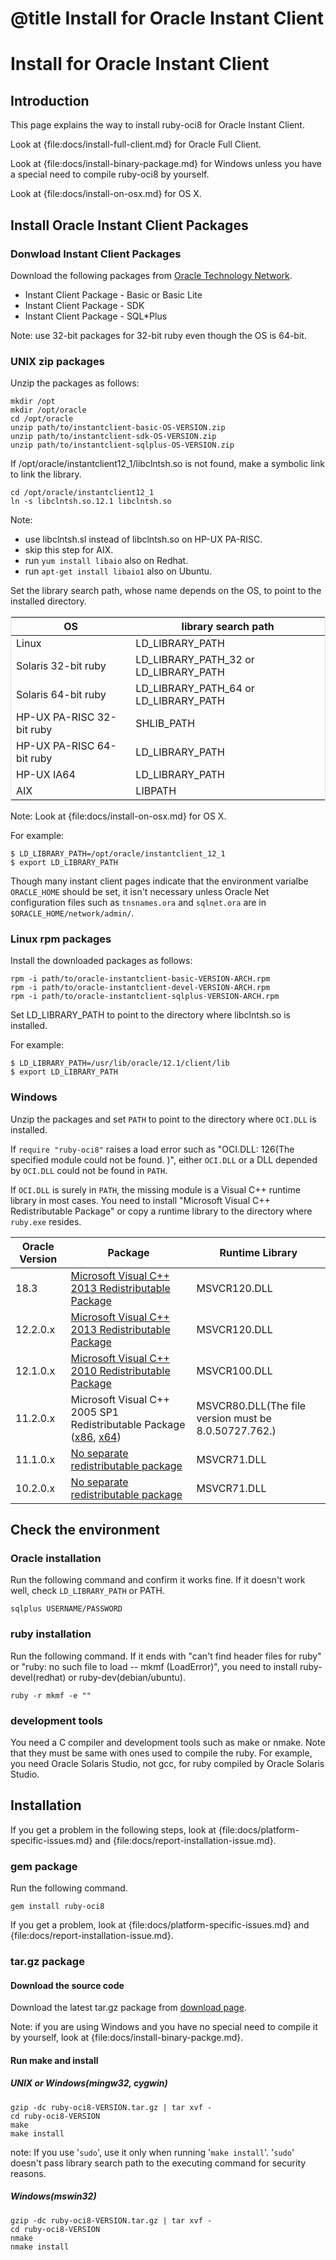 # @title Install for Oracle Instant Client

Install for Oracle Instant Client
=================================

Introduction
------------

This page explains the way to install ruby-oci8 for Oracle Instant Client.

Look at {file:docs/install-full-client.md} for Oracle Full Client.

Look at {file:docs/install-binary-package.md} for Windows unless you
have a special need to compile ruby-oci8 by yourself.

Look at {file:docs/install-on-osx.md} for OS X.

Install Oracle Instant Client Packages
--------------------------------------

### Donwload Instant Client Packages

Download the following packages from [Oracle Technology Network](http://www.oracle.com/technetwork/database/features/instant-client/index-097480.html).

* Instant Client Package - Basic or Basic Lite
* Instant Client Package - SDK
* Instant Client Package - SQL*Plus

Note: use 32-bit packages for 32-bit ruby even though the OS is 64-bit.

### UNIX zip packages

Unzip the packages as follows:

    mkdir /opt
    mkdir /opt/oracle
    cd /opt/oracle
    unzip path/to/instantclient-basic-OS-VERSION.zip
    unzip path/to/instantclient-sdk-OS-VERSION.zip
    unzip path/to/instantclient-sqlplus-OS-VERSION.zip

If /opt/oracle/instantclient12_1/libclntsh.so is not found, make
a symbolic link to link the library.

    cd /opt/oracle/instantclient12_1
    ln -s libclntsh.so.12.1 libclntsh.so

Note:

* use libclntsh.sl instead of libclntsh.so on HP-UX PA-RISC.
* skip this step for AIX.
* run `yum install libaio` also on Redhat.
* run `apt-get install libaio1` also on Ubuntu.

Set the library search path, whose name depends on the OS, to point to
the installed directory.

<table style="border: 1px #E3E3E3 solid; border-collapse: collapse; border-spacing: 0;">
<thead>
  <tr><th> OS                        </th><th> library search path                   </th></tr>
</thead>
<tbody>
  <tr><td> Linux                     </td><td> LD_LIBRARY_PATH                       </td></tr>
  <tr><td> Solaris 32-bit ruby       </td><td> LD_LIBRARY_PATH_32 or LD_LIBRARY_PATH </td></tr>
  <tr><td> Solaris 64-bit ruby       </td><td> LD_LIBRARY_PATH_64 or LD_LIBRARY_PATH </td></tr>
  <tr><td> HP-UX PA-RISC 32-bit ruby </td><td> SHLIB_PATH                            </td></tr>
  <tr><td> HP-UX PA-RISC 64-bit ruby </td><td> LD_LIBRARY_PATH                       </td></tr>
  <tr><td> HP-UX IA64                </td><td> LD_LIBRARY_PATH                       </td></tr>
  <tr><td> AIX                       </td><td> LIBPATH                               </td></tr>
</tbody>
</table>
Note: Look at {file:docs/install-on-osx.md} for OS X.

For example:

    $ LD_LIBRARY_PATH=/opt/oracle/instantclient_12_1
    $ export LD_LIBRARY_PATH

Though many instant client pages indicate that the environment varialbe
`ORACLE_HOME` should be set, it isn't necessary unless Oracle Net
configuration files such as `tnsnames.ora` and `sqlnet.ora` are in
`$ORACLE_HOME/network/admin/`.

### Linux rpm packages

Install the downloaded packages as follows:

    rpm -i path/to/oracle-instantclient-basic-VERSION-ARCH.rpm
    rpm -i path/to/oracle-instantclient-devel-VERSION-ARCH.rpm
    rpm -i path/to/oracle-instantclient-sqlplus-VERSION-ARCH.rpm

Set LD_LIBRARY_PATH to point to the directory where libclntsh.so is installed.

For example:

    $ LD_LIBRARY_PATH=/usr/lib/oracle/12.1/client/lib
    $ export LD_LIBRARY_PATH

### Windows

Unzip the packages and set `PATH` to point to the directory where `OCI.DLL` is installed.

If `require "ruby-oci8"` raises a load error such as "OCI.DLL: 126(The
specified module could not be found. )", either `OCI.DLL` or a DLL depended
by `OCI.DLL` could not be found in `PATH`.

If `OCI.DLL` is surely in `PATH`, the missing module is a Visual C++ runtime
library in most cases. You need to install "Microsoft Visual C++ Redistributable
Package" or copy a runtime library to the directory where `ruby.exe` resides.

| Oracle Version | Package | Runtime Library|
|---|---|---|
| 18.3     | [Microsoft Visual C++ 2013 Redistributable Package][2013] | MSVCR120.DLL |
| 12.2.0.x | [Microsoft Visual C++ 2013 Redistributable Package][2013] | MSVCR120.DLL |
| 12.1.0.x | [Microsoft Visual C++ 2010 Redistributable Package][2010] | MSVCR100.DLL |
| 11.2.0.x | Microsoft Visual C++ 2005 SP1 Redistributable Package ([x86][2005SP1_x86], [x64][2005SP1_x64]) | MSVCR80.DLL(The file version must be 8.0.50727.762.) |
| 11.1.0.x | [No separate redistributable package][2003] | MSVCR71.DLL |
| 10.2.0.x | [No separate redistributable package][2003] | MSVCR71.DLL |

[2013]: https://support.microsoft.com/en-us/help/2977003/the-latest-supported-visual-c-downloads
[2010]: http://www.microsoft.com/en-us/download/details.aspx?id=26999
[2005SP1_x86]: https://www.microsoft.com/en-us/download/details.aspx?id=5638
[2005SP1_x64]: https://www.microsoft.com/en-us/download/details.aspx?id=18471
[2003]: http://stackoverflow.com/questions/1596167/where-to-download-microsoft-visual-c-2003-redistributable#6132093

Check the environment
---------------------

### Oracle installation

Run the following command and confirm it works fine. If it doesn't
work well, check `LD_LIBRARY_PATH` or PATH.

    sqlplus USERNAME/PASSWORD

### ruby installation

Run the following command. If it ends with "can't find header files
for ruby" or "ruby: no such file to load -- mkmf (LoadError)", you need
to install ruby-devel(redhat) or ruby-dev(debian/ubuntu).

    ruby -r mkmf -e ""

### development tools

You need a C compiler and development tools such as make or nmake.
Note that they must be same with ones used to compile the ruby.
For example, you need Oracle Solaris Studio, not gcc, for ruby
compiled by Oracle Solaris Studio.

Installation
------------

If you get a problem in the following steps, look at {file:docs/platform-specific-issues.md}
and {file:docs/report-installation-issue.md}.

### gem package

Run the following command.

    gem install ruby-oci8

If you get a problem, look at {file:docs/platform-specific-issues.md}
and {file:docs/report-installation-issue.md}.

### tar.gz package

#### Download the source code

Download the latest tar.gz package from [download page][].

Note: if you are using Windows and you have no special need to compile
it by yourself, look at {file:docs/install-binary-packge.md}.

#### Run make and install

##### UNIX or Windows(mingw32, cygwin)

    gzip -dc ruby-oci8-VERSION.tar.gz | tar xvf -
    cd ruby-oci8-VERSION
    make
    make install

note: If you use '`sudo`', use it only when running '`make install`'.
'`sudo`' doesn't pass library search path to the executing command for security reasons.

##### Windows(mswin32)

    gzip -dc ruby-oci8-VERSION.tar.gz | tar xvf -
    cd ruby-oci8-VERSION
    nmake
    nmake install

[download page]: https://bintray.com/kubo/generic/ruby-oci8
